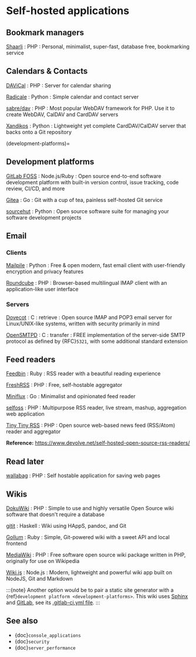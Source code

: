 # Self-hosted applications

## Bookmark managers

[Shaarli](https://github.com/shaarli/Shaarli) : PHP
: Personal, minimalist, super-fast, database free, bookmarking service

## Calendars & Contacts

[DAViCal](https://www.davical.org/) : PHP
: Server for calendar sharing

[Radicale](https://radicale.org/) : Python
: Simple calendar and contact server

[sabre/dav](https://sabre.io/) : PHP
: Most popular WebDAV framework for PHP. Use it to create WebDAV, CalDAV and
  CardDAV servers

[Xandikos](https://github.com/jelmer/xandikos) : Python
: Lightweight yet complete CardDAV/CalDAV server that backs onto a Git
  repository

(development-platforms)=

## Development platforms

[GitLab FOSS](https://gitlab.com/gitlab-org/gitlab-foss) : Node.js/Ruby
: Open source end-to-end software development platform with built-in version
  control, issue tracking, code review, CI/CD, and more

[Gitea](https://about.gitea.com) : Go
: Git with a cup of tea, painless self-hosted Git service

[sourcehut](https://sourcehut.org) : Python
: Open source software suite for managing your software development projects

## Email

### Clients

[Mailpile](https://www.mailpile.is/) : Python
: Free & open modern, fast email client with user-friendly encryption and
  privacy features

[Roundcube](https://roundcube.net/) : PHP
: Browser-based multilingual IMAP client with an application-like user interface

### Servers

[Dovecot](https://dovecot.org) : C : retrieve
: Open source IMAP and POP3 email server for Linux/UNIX-like systems, written
  with security primarily in mind

[OpenSMTPD](https://www.opensmtpd.org/) : C : transfer
: FREE implementation of the server-side SMTP protocol as defined by {RFC}`5321`,
  with some additional standard extension

## Feed readers

[Feedbin](https://feedbin.com/) : Ruby
: RSS reader with a beautiful reading experience

[FreshRSS](https://freshrss.org/) : PHP
: Free, self-hostable aggregator

[Miniflux](https://miniflux.app) : Go
: Minimalist and opinionated feed reader

[selfoss](https://selfoss.aditu.de/) : PHP
: Multipurpose RSS reader, live stream, mashup, aggregation web application

[Tiny Tiny RSS](https://tt-rss.org) : PHP
: Open source web-based news feed (RSS/Atom) reader and aggregator

**Reference:** <https://www.devolve.net/self-hosted-open-source-rss-readers/>

## Read later

[wallabag](https://wallabag.org) : PHP
: Self hostable application for saving web pages

## Wikis

[DokuWiki](https://www.dokuwiki.org/dokuwiki) : PHP
: Simple to use and highly versatile Open Source wiki software that doesn't
  require a database

[gitit](https://github.com/jgm/gitit) : Haskell
: Wiki using HAppS, pandoc, and Git

[Gollum](https://github.com/gollum/gollum) : Ruby
: Simple, Git-powered wiki with a sweet API and local frontend

[MediaWiki](https://www.mediawiki.org/wiki/MediaWiki) : PHP
: Free software open source wiki package written in PHP, originally for use on
  Wikipedia

[Wiki.js](https://wiki.js.org/) : Node.js
: Modern, lightweight and powerful wiki app built on NodeJS, Git and Markdown

:::{note}
Another option would be to pair a static site generator with a
{ref}`development platform <development-platforms>`. This wiki uses [Sphinx](https://www.sphinx-doc.org)
and [GitLab](https://docs.gitlab.com/user/project/pages/getting_started/pages_from_scratch/),
see its [.gitlab-ci.yml file](https://gitlab.com/polyzen/wiki/blob/master/.gitlab-ci.yml).
:::

## See also

- {doc}`console_applications`
- {doc}`security`
- {doc}`server_performance`
